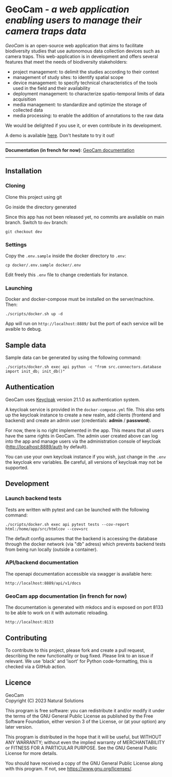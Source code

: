 # GeoCam - *a web application enabling users to manage their camera traps data*

*GeoCam* is an open-source web application that aims to facilitate biodiversity studies that
 use autonomous data collection devices such as camera traps.
This web-application is in development and offers several features that meet the needs
 of biodiversity stakeholders:
- project management: to delimit the studies according to their context
- management of study sites: to identify spatial scope
- device management: to specify technical characteristics of the tools used in the
 field and their availability
- deployment management: to characterize spatio-temporal limits of data acquisition
- media management: to standardize and optimize the storage of collected data
- media processing: to enable the addition of annotations to the raw data

We would be delighted if you use it, or even contribute in its development.

A demo is available [here](https://geocam.natural-solutions.eu). Don't hesitate to 
try it out!

---

**Documentation (in french for now)**: [GeoCam documentation](https://natural-solutions.gitlab.io/geonature/annotation/)

---

## Installation

### Cloning
Clone this project using git

Go inside the directory generated

Since this app has not been released yet, no commits are available on main
branch. Switch to `dev` branch: 

```
git checkout dev
```

### Settings

Copy the `.env.sample` inside the docker directory to `.env`:

```
cp docker/.env.sample docker/.env
```

Edit freely this `.env` file to change credentials for instance.

### Launching

Docker and docker-compose must be installed on the server/machine. Then:

```
./scripts/docker.sh up -d
```

App will run on `http://localhost:8889/` but the port of each service 
will be avaible to debug.


## Sample data

Sample data can be generated by using the following command:

```
./scripts/docker.sh exec api python -c "from src.connectors.database import init_db; init_db()"
```

## Authentication

GeoCam uses [Keycloak](https://www.keycloak.org/) version 21.1.0 as authentication system.

A keycloak service is provided in the `docker-compose.yml` file. This also sets
up the keycloak instance to create a new realm, add clients (frontend and
backend) and create an admin user (credentials:  **admin** / **password**).

For now, there is no right implemented in the app. This means that all users
have the same rights in GeoCam.
The admin user created above can log into the app and manage users via the administration console of keycloak ([http://localhost:8889/auth](http://localhost:8889/auth) by default).

You can use your own keycloak instance if you wish, just change in the `.env`
the keycloak env variables. Be careful, all versions of keycloak may not be supported.

## Development

### Launch backend tests

Tests are written with pytest and can be launched with the following
command:

```
./scripts/docker.sh exec api pytest tests --cov-report html:/home/app/src/htmlcov --cov=src
```

The default config assumes that the backend is accessing the database through 
the docker network (via "db" adress) which prevents backend tests from
being run locally (outside a container).

### API/backend documentation

The openapi documentation accessible via swagger is available here:
```
http://localhost:8889/api/v1/docs

```

### GeoCam app documentation (in french for now)

The documentation is generated with mkdocs and is exposed on port 8133 
to be able to work on it with automatic reloading.

```
http://localhost:8133

```


## Contributing

To contribute to this project, please fork and create a pull request, describing the new functionality or bug fixed. Please link to an issue if relevant.
We use 'black' and 'isort' for Python code-formatting, this is checked via a GitHub action.

## Licence

GeoCam  
Copyright (C) 2023 Natural Solutions

This program is free software: you can redistribute it and/or modify
it under the terms of the GNU General Public License as published by
the Free Software Foundation, either version 3 of the License, or
(at your option) any later version.

This program is distributed in the hope that it will be useful,
but WITHOUT ANY WARRANTY; without even the implied warranty of
MERCHANTABILITY or FITNESS FOR A PARTICULAR PURPOSE.  See the
GNU General Public License for more details.

You should have received a copy of the GNU General Public License
along with this program.  If not, see <https://www.gnu.org/licenses/>.

